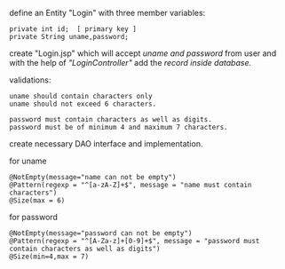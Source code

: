 define an Entity "Login" with three member variables:

	private int id;  [ primary key ]
	private String uname,password;

create "Login.jsp" which will accept 
	*uname and password* from user and with the help of *"LoginController"* add the *record inside database.*

validations:

	uname should contain characters only
	uname should not exceed 6 characters.

	password must contain characters as well as digits.
	password must be of minimum 4 and maximum 7 characters.

create necessary DAO interface and implementation.
	
for uname

    @NotEmpty(message="name can not be empty")
	@Pattern(regexp = "^[a-zA-Z]+$", message = "name must contain characters")
	@Size(max = 6)



for password

    @NotEmpty(message="password can not be empty")
	@Pattern(regexp = "^[A-Za-z]+[0-9]+$", message = "password must contain characters as well as digits")
	@Size(min=4,max = 7)	